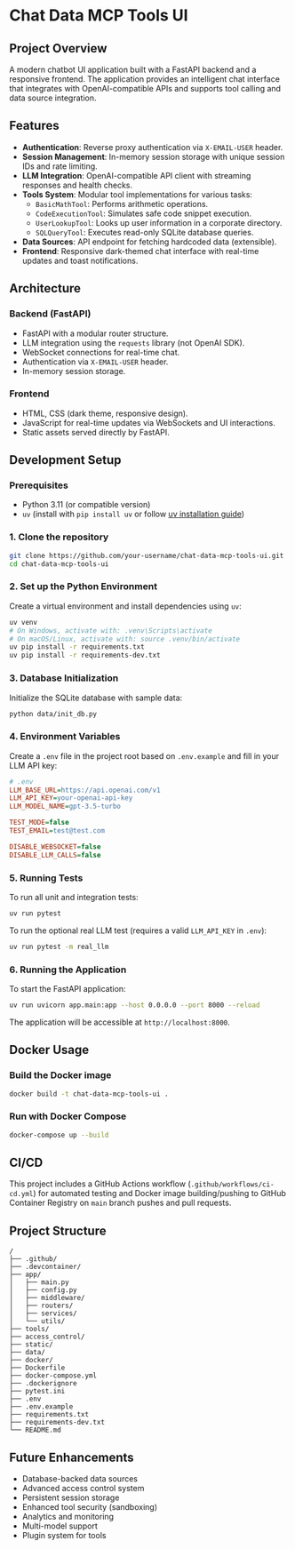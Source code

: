 # Chat Data MCP Tools UI

## Project Overview

A modern chatbot UI application built with a FastAPI backend and a responsive frontend. The application provides an intelligent chat interface that integrates with OpenAI-compatible APIs and supports tool calling and data source integration.

## Features

-   **Authentication**: Reverse proxy authentication via `X-EMAIL-USER` header.
-   **Session Management**: In-memory session storage with unique session IDs and rate limiting.
-   **LLM Integration**: OpenAI-compatible API client with streaming responses and health checks.
-   **Tools System**: Modular tool implementations for various tasks:
    -   `BasicMathTool`: Performs arithmetic operations.
    -   `CodeExecutionTool`: Simulates safe code snippet execution.
    -   `UserLookupTool`: Looks up user information in a corporate directory.
    -   `SQLQueryTool`: Executes read-only SQLite database queries.
-   **Data Sources**: API endpoint for fetching hardcoded data (extensible).
-   **Frontend**: Responsive dark-themed chat interface with real-time updates and toast notifications.

## Architecture

### Backend (FastAPI)

-   FastAPI with a modular router structure.
-   LLM integration using the `requests` library (not OpenAI SDK).
-   WebSocket connections for real-time chat.
-   Authentication via `X-EMAIL-USER` header.
-   In-memory session storage.

### Frontend

-   HTML, CSS (dark theme, responsive design).
-   JavaScript for real-time updates via WebSockets and UI interactions.
-   Static assets served directly by FastAPI.

## Development Setup

### Prerequisites

-   Python 3.11 (or compatible version)
-   `uv` (install with `pip install uv` or follow [uv installation guide](https://github.com/astral-sh/uv#installation))

### 1. Clone the repository

```bash
git clone https://github.com/your-username/chat-data-mcp-tools-ui.git
cd chat-data-mcp-tools-ui
```

### 2. Set up the Python Environment

Create a virtual environment and install dependencies using `uv`:

```bash
uv venv
# On Windows, activate with: .venv\Scripts\activate
# On macOS/Linux, activate with: source .venv/bin/activate
uv pip install -r requirements.txt
uv pip install -r requirements-dev.txt
```

### 3. Database Initialization

Initialize the SQLite database with sample data:

```bash
python data/init_db.py
```

### 4. Environment Variables

Create a `.env` file in the project root based on `.env.example` and fill in your LLM API key:

```ini
# .env
LLM_BASE_URL=https://api.openai.com/v1
LLM_API_KEY=your-openai-api-key
LLM_MODEL_NAME=gpt-3.5-turbo

TEST_MODE=false
TEST_EMAIL=test@test.com

DISABLE_WEBSOCKET=false
DISABLE_LLM_CALLS=false
```

### 5. Running Tests

To run all unit and integration tests:

```bash
uv run pytest
```

To run the optional real LLM test (requires a valid `LLM_API_KEY` in `.env`):

```bash
uv run pytest -m real_llm
```

### 6. Running the Application

To start the FastAPI application:

```bash
uv run uvicorn app.main:app --host 0.0.0.0 --port 8000 --reload
```

The application will be accessible at `http://localhost:8000`.

## Docker Usage

### Build the Docker image

```bash
docker build -t chat-data-mcp-tools-ui .
```

### Run with Docker Compose

```bash
docker-compose up --build
```

## CI/CD

This project includes a GitHub Actions workflow (`.github/workflows/ci-cd.yml`) for automated testing and Docker image building/pushing to GitHub Container Registry on `main` branch pushes and pull requests.

## Project Structure

```
/
├── .github/
├── .devcontainer/
├── app/
│   ├── main.py
│   ├── config.py
│   ├── middleware/
│   ├── routers/
│   ├── services/
│   └── utils/
├── tools/
├── access_control/
├── static/
├── data/
├── docker/
├── Dockerfile
├── docker-compose.yml
├── .dockerignore
├── pytest.ini
├── .env
├── .env.example
├── requirements.txt
├── requirements-dev.txt
└── README.md
```

## Future Enhancements

-   Database-backed data sources
-   Advanced access control system
-   Persistent session storage
-   Enhanced tool security (sandboxing)
-   Analytics and monitoring
-   Multi-model support
-   Plugin system for tools
